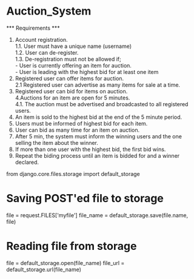 # Auction_System

*** Requirements ***  <br/>
1. Account registration. <br/>
	1.1. User must have a unique name (username) <br/>
	1.2. User can de-register. <br/>
	1.3. De-registration must not be allowed if; <br/>
		- User is currently offering an item for auction. <br/>
		- User is leading with the highest bid for at least one item <br/>
2. Registered user can offer items for auction. <br/>
	2.1 Registered user can advertise as many items for sale at a time. <br/>
3. Registered user can bid for items on auction. <br/>
4.Auctions for an item are open for 5 minutes. <br/>
	4.1. The auction must be advertised and broadcasted to all registered users. <br/>
5. An item is sold to the highest bid at the end of the 5 minute period. <br/>
6. Users must be informed of highest bid for each item. <br/>
7. User can bid as many time for an item on auction. <br/>
8. After 5 min, the system must inform the winning users and the one selling the item about the winner. <br/>
9. If more than one user with the highest bid, the first bid wins. <br/>
10. Repeat the biding process until an item is bidded for and a winner declared. <br/>



from django.core.files.storage import default_storage

#  Saving POST'ed file to storage
file = request.FILES['myfile']
file_name = default_storage.save(file.name, file)

#  Reading file from storage
file = default_storage.open(file_name)
file_url = default_storage.url(file_name)